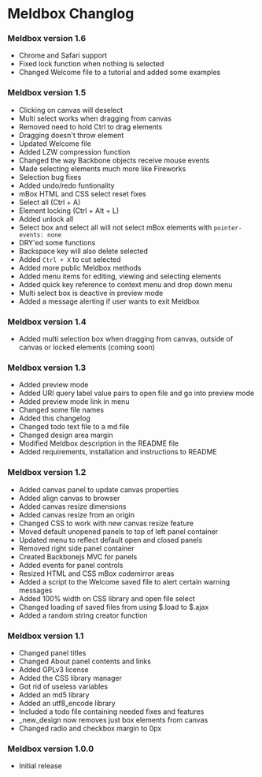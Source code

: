 # Meldbox Changlog

### Meldbox version 1.6

- Chrome and Safari support
- Fixed lock function when nothing is selected
- Changed Welcome file to a tutorial and added some examples

### Meldbox version 1.5

- Clicking on canvas will deselect
- Multi select works when dragging from canvas
- Removed need to hold Ctrl to drag elements
- Dragging doesn't throw element
- Updated Welcome file
- Added LZW compression function
- Changed the way Backbone objects receive mouse events
- Made selecting elements much more like Fireworks
- Selection bug fixes
- Added undo/redo funtionality
- mBox HTML and CSS select reset fixes
- Select all (Ctrl + A)
- Element locking (Ctrl + Alt + L)
- Added unlock all
- Select box and select all will not select mBox elements with `pointer-events: none`
- DRY'ed some functions
- Backspace key will also delete selected
- Added `Ctrl + X` to cut selected
- Added more public Meldbox methods
- Added menu items for editing, viewing and selecting elements
- Added quick key reference to context menu and drop down menu
- Multi select box is deactive in preview mode
- Added a message alerting if user wants to exit Meldbox

### Meldbox version 1.4

- Added multi selection box when dragging from canvas, outside of canvas or locked elements (coming soon)

### Meldbox version 1.3

- Added preview mode
- Added URI query label value pairs to open file and go into preview mode
- Added preview mode link in menu
- Changed some file names
- Added this changelog
- Changed todo text file to a md file
- Changed design area margin
- Modified Meldbox description in the README file
- Added requirements, installation and instructions to README


### Meldbox version 1.2

- Added canvas panel to update canvas properties
- Added align canvas to browser
- Added canvas resize dimensions
- Added canvas resize from an origin
- Changed CSS to work with new canvas resize feature
- Moved default unopened panels to top of left panel container
- Updated menu to reflect default open and closed panels
- Removed right side panel container
- Created Backbonejs MVC for panels
- Added events for panel controls
- Resized HTML and CSS mBox codemirror areas
- Added a script to the Welcome saved file to alert certain warning messages
- Added 100% width on CSS library and open file select
- Changed loading of saved files from using $.load to $.ajax
- Added a random string creator function


### Meldbox version 1.1

- Changed panel titles
- Changed About panel contents and links
- Added GPLv3 license
- Added the CSS library manager
- Got rid of useless variables
- Added an md5 library
- Added an utf8_encode library
- Included a todo file containing needed fixes and features
- _new_design now removes just box elements from canvas
- Changed radio and checkbox margin to 0px


### Meldbox version 1.0.0

- Initial release
